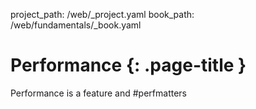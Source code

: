 project_path: /web/_project.yaml
book_path: /web/fundamentals/_book.yaml

# Performance {: .page-title }

Performance is a feature and #perfmatters
